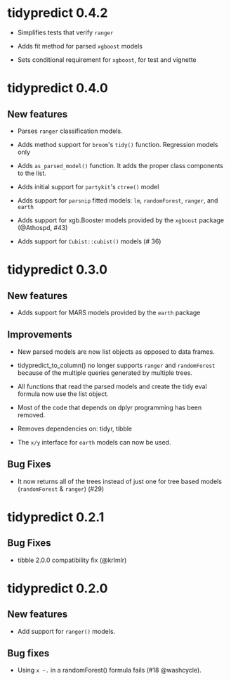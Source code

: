 # tidypredict 0.4.2

- Simplifies tests that verify `ranger` 

- Adds fit method for parsed `xgboost` models

- Sets conditional requirement for `xgboost`, for test and vignette 

# tidypredict 0.4.0

## New features

- Parses `ranger` classification models.

- Adds method support for `broom`'s `tidy()` function.  Regression models only

- Adds `as_parsed_model()` function. It adds the proper class components to the list.

- Adds initial support for `partykit`'s `ctree()` model

- Adds support for `parsnip` fitted models: `lm`, `randomForest`, `ranger`, and `earth`

- Adds support for xgb.Booster models provided by the `xgboost` package (@Athospd, #43)

- Adds support for `Cubist::cubist()` models (# 36)

# tidypredict 0.3.0

## New features

- Adds support for MARS models provided by the `earth` package

## Improvements

- New parsed models are now list objects as opposed to data frames.

- tidypredict_to_column() no longer supports `ranger` and `randomForest` because of the multiple queries generated by multiple trees.

- All functions that read the parsed models and create the tidy eval formula now use the list object.  

- Most of the code that depends on dplyr programming has been removed.

- Removes dependencies on: tidyr, tibble

- The `x/y` interface for `earth` models can now be used. 

## Bug Fixes

- It now returns all of the trees instead of just one for tree based models (`randomForest` & `ranger`) (#29)

# tidypredict 0.2.1

## Bug Fixes

- tibble 2.0.0 compatibility fix (@krlmlr)

# tidypredict 0.2.0

## New features

- Add support for `ranger()` models.

## Bug fixes

- Using `x ~.` in a randomForest() formula fails (#18 @washcycle).
